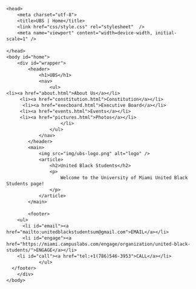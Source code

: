 <!DOCTYPE html>
<html lang="en">

	<head>
		<meta charset="utf-8">
		<title>UBS | Home</title>
		<link href="css/style.css" rel="stylesheet"  />
		<meta name="viewport" content="width=device-width, initial-scale=1" />

	</head>
	<body id="home">
		<div id="wrapper">
			<header>
				<h1>UBS</h1>
				<nav>
					<ul>
	<li><a href="about.html">About Us</a></li>
         <li><a href="constitution.html">Constitution</a></li>
		  <li><a href="execboard.html">Executive Board</a></li>
		 <li><a href="events.html">Events</a></li>
		 <li><a href="pictures.html">Photos</a></li> 
						</li>
					</ul>
				</nav>
			</header>
			<main>
				<img src="img/ubs-logo.png" alt="logo" />
				<article>
					<h2>United Black Students</h2>
					<p>
						Welcome to the University of Miami United Black Students page!
					</p>
				</article>
			</main>

			<footer>
        <ul>
          <li id="email"><a href="mailto:unitedblackstudentsum@gmail.com">EMAIL</a></li>
          <li id="engage"><a href="https://miami.campuslabs.com/engage/organization/united-black-students/">ENGAGE</a></li>
		<li id="call"><a href="tel:+1(786)546-3953">CALL</a></li>
				</ul>
      </footer>
		</div>
	</body>
</html>
